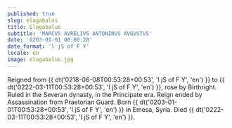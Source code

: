 ```yaml
---
published: true
slug: elagabalus
title: Elagabalus
subtitle: 'MARCVS AVRELIVS ANTONINVS AVGVSTVS'
date: '0203-01-01 00:00:28'
date_format: 'l jS of F Y'
locale: en
image: elagabalus.jpg
---
```


Reigned from {{ dt('0218-06-08T00:53:28+00:53', 'l jS of F Y', 'en') }} to {{ dt('0222-03-11T00:53:28+00:53', 'l jS of F Y', 'en') }}, rose by Birthright. Ruled in the Severan dynasty, in the Principate era. Reign ended by Assassination from Praetorian Guard. Born {{ dt('0203-01-01T00:53:28+00:53', 'l jS of F Y', 'en') }} in Emesa, Syria. Died {{ dt('0222-03-11T00:53:28+00:53', 'l jS of F Y', 'en') }}.
